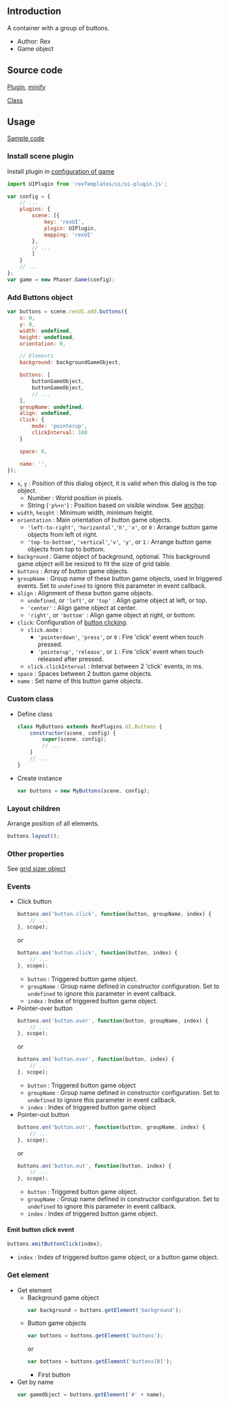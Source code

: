 ## Introduction

A container with a group of buttons.

- Author: Rex
- Game object

## Source code

[Plugin](https://github.com/rexrainbow/phaser3-rex-notes/blob/master/templates/ui/ui-plugin.js), [minify](https://github.com/rexrainbow/phaser3-rex-notes/blob/master/plugins/dist/rexuiplugin.min.js)

[Class](https://github.com/rexrainbow/phaser3-rex-notes/blob/master/templates/ui/buttons/Buttons.js)

## Usage

[Sample code](https://github.com/rexrainbow/phaser3-rex-notes/tree/master/examples/ui-buttons)

### Install scene plugin

Install plugin in [configuration of game](game.md#configuration)

```javascript
import UIPlugin from 'rexTemplates/ui/ui-plugin.js';

var config = {
    // ...
    plugins: {
        scene: [{
            key: 'rexUI',
            plugin: UIPlugin,
            mapping: 'rexUI'
        },
        // ...
        ]
    }
    // ...
};
var game = new Phaser.Game(config);
```

### Add Buttons object

```javascript
var buttons = scene.rexUI.add.buttons({
    x: 0,
    y: 0,
    width: undefined,
    height: undefined,
    orientation: 0,

    // Elements
    background: backgroundGameObject,

    buttons: [
        buttonGameObject,
        buttonGameObject,
        // ...
    ],
    groupName: undefined,
    align: undefined,
    click: {
        mode: 'pointerup',
        clickInterval: 100
    }

    space: 0,

    name: '',
});
```

- `x`, `y` : Position of this dialog object, it is valid when this dialog is the top object.
    - Number : World position in pixels.
    - String (`'p%+n'`) : Position based on visible window. See [anchor](anchor.md#create-instance).
- `width`, `height` : Minimum width, minimum height.
- `orientation` : Main orientation of button game objects.
    - `'left-to-right'`, `'horizontal'`,`'h'`, `'x'`, or `0` : Arrange button game objects from left ot right.
    - `'top-to-bottom'`, `'vertical'`,`'v'`, `'y'`, or `1` : Arrange button game objects from top to bottom.
- `background` : Game object of background, optional. This background game object will be resized to fit the size of grid table.
- `buttons` : Array of button game objects.
- `groupName` : Group name of these button game objects, used in triggered events. Set to `undefined` to ignore this parameter in event callback.
- `align` : Alignment of these button game objects.
    - `undefined`, or `'left'`, or `'top'` : Align game object at left, or top.
    - `'center'` : Align game object at center.
    - `'right'`, or `'bottom'` : Align game object at right, or bottom.
- `click`: Configuration of [button clicking](button.md).
    - `click.mode` :
        - `'pointerdown'`, `'press'`, or `0` : Fire 'click' event when touch pressed.
        - `'pointerup'`, `'release'`, or `1` : Fire 'click' event when touch released after pressed.
    - `click.clickInterval` : Interval between 2 'click' events, in ms.
- `space` : Spaces between 2 button game objects.
- `name` : Set name of this button game objects.

### Custom class

- Define class
    ```javascript
    class MyButtons extends RexPlugins.UI.Buttons {
        constructor(scene, config) {
            super(scene, config);
            // ...
        }
        // ...
    }
    ```
- Create instance
    ```javascript
    var buttons = new MyButtons(scene, config);
    ```

### Layout children

Arrange position of all elements.

```javascript
buttons.layout();
```

### Other properties

See [grid sizer object](ui-gridsizer.md)

### Events

- Click button
    ```javascript
    buttons.on('button.click', function(button, groupName, index) {
        // ...
    }, scope);
    ```
    or
    ```javascript
    buttons.on('button.click', function(button, index) {
        // ...
    }, scope);
    ```
    - `button` : Triggered button game object.
    - `groupName` : Group name defined in constructor configuration. Set to `undefined` to ignore this parameter in event callback.
    - `index` : Index of triggered button game object.
- Pointer-over button
    ```javascript
    buttons.on('button.over', function(button, groupName, index) {
        // ...
    }, scope);
    ```
    or
    ```javascript
    buttons.on('button.over', function(button, index) {
        // ...
    }, scope);
    ```
    - `button` : Triggered button game object
    - `groupName` : Group name defined in constructor configuration. Set to `undefined` to ignore this parameter in event callback.
    - `index` : Index of triggered button game object
- Pointer-out button
    ```javascript
    buttons.on('button.out', function(button, groupName, index) {
        // ...
    }, scope);
    ```
    or
    ```javascript
    buttons.on('button.out', function(button, index) {
        // ...
    }, scope);
    ```
    - `button` : Triggered button game object.
    - `groupName` : Group name defined in constructor configuration. Set to `undefined` to ignore this parameter in event callback.
    - `index` : Index of triggered button game object.

#### Emit button click event

```javascript
buttons.emitButtonClick(index);
```

- `index` : Index of triggered button game object, or a button game object.

### Get element

- Get element
    - Background game object
        ```javascript
        var background = buttons.getElement('background');
        ```
    - Button game objects
        ```javascript
        var bottons = buttons.getElement('buttons');
        ```
        or
        ```javascript
        var bottons = buttons.getElement('buttons[0]');
        ```
        - First button
- Get by name
    ```javascript
    var gameObject = buttons.getElement('#' + name);
    ```
